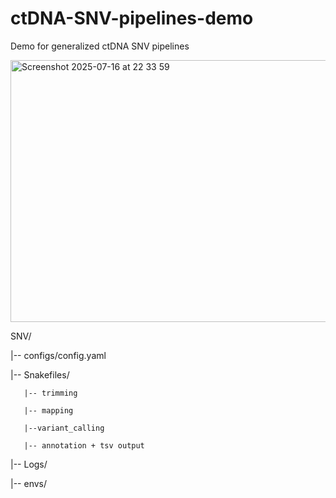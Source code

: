 # ctDNA-SNV-pipelines-demo
Demo for generalized ctDNA SNV pipelines




<img width="1122" height="419" alt="Screenshot 2025-07-16 at 22 33 59" src="https://github.com/user-attachments/assets/e18144e9-0d36-4c37-8263-9af3512b5b86" />


SNV/

|-- configs/config.yaml 
   
|-- Snakefiles/

       |-- trimming
       
       |-- mapping
       
       |--variant_calling
       
       |-- annotation + tsv output
       
|-- Logs/ 

|-- envs/       

